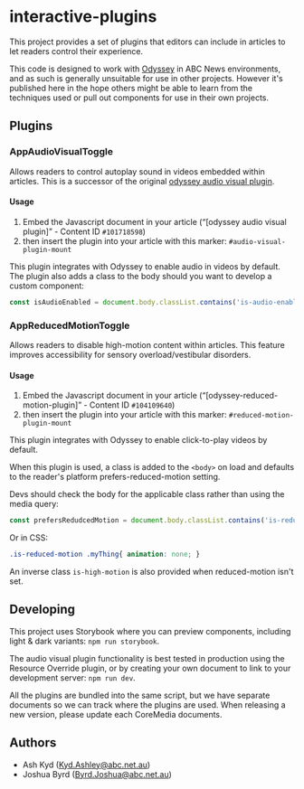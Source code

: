 # interactive-plugins

This project provides a set of plugins that editors can include in articles to let readers control their experience.

This code is designed to work with [Odyssey](https://github.com/abcnews/odyssey) in ABC News environments, and as such 
is generally unsuitable for use in other projects. However it's published here in the hope others might be able to learn
from the techniques used or pull out components for use in their own projects.

## Plugins

### AppAudioVisualToggle

Allows readers to control autoplay sound in videos embedded within articles. This is a successor of the
original [odyssey audio visual plugin](https://github.dev/abcnews/odyssey-audio-visual-plugin).

#### Usage

1. Embed the Javascript document in your article (“[odyssey audio visual plugin]” - Content ID `#101718598`)
2. then insert the plugin into your article with this marker: `#audio-visual-plugin-mount`

This plugin integrates with Odyssey to enable audio in videos by default. The plugin also adds a class to the body should you want to develop a custom component:

```js
const isAudioEnabled = document.body.classList.contains('is-audio-enabled');
```

### AppReducedMotionToggle

Allows readers to disable high-motion content within articles. This feature improves accessibility for sensory overload/vestibular disorders.

#### Usage

1. Embed the Javascript document in your article (“[odyssey-reduced-motion-plugin]” - Content ID `#104109640`)
2. then insert the plugin into your article with this marker: `#reduced-motion-plugin-mount`

This plugin integrates with Odyssey to enable click-to-play videos by default.

When this plugin is used, a class is added to the `<body>` on load and defaults to the reader's platform prefers-reduced-motion setting.

Devs should check the body for the applicable class rather than using the media query:

```js
const prefersRedudcedMotion = document.body.classList.contains('is-reduced-motion');
```

Or in CSS:

```css
.is-reduced-motion .myThing{ animation: none; }
```

An inverse class `is-high-motion` is also provided when reduced-motion isn't set.

## Developing

This project uses Storybook where you can preview components, including light & dark variants: `npm run storybook`.

The audio visual plugin functionality is best tested in production using the Resource Override plugin, or by creating your own document to link to your development server: `npm run dev`.

All the plugins are bundled into the same script, but we have separate documents so we can track where the plugins are
used. When releasing a new version, please update each CoreMedia documents.

## Authors

- Ash Kyd ([Kyd.Ashley@abc.net.au](mailto:Kyd.Ashley@abc.net.au))
- Joshua Byrd ([Byrd.Joshua@abc.net.au](mailto:Byrd.Joshua@abc.net.au))
